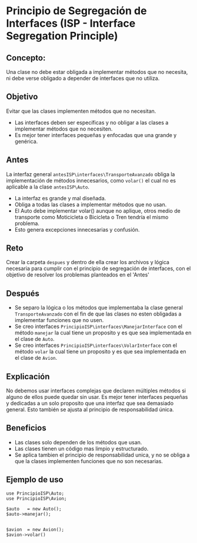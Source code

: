 # Principio de Segregación de Interfaces (ISP - Interface Segregation Principle)

## Concepto:
Una clase no debe estar obligada a implementar métodos que no necesita, ni debe verse obligado a depender de interfaces que no utiliza.

## Objetivo
Evitar que las clases implementen métodos que no necesitan.
- Las interfaces deben ser específicas y no obligar a las clases a implementar métodos que no necesiten.
- Es mejor tener interfaces pequeñas y enfocadas que una grande y genérica.

## Antes
La interfaz general `antesISP\interfaces\TransporteAvanzado` obliga la implementación de métodos innecesarios, como `volar()` el cual no es aplicable a la clase `antesISP\Auto`.

- La interfaz es grande y mal diseñada.
- Obliga a todas las clases a implementar métodos que no usan.
- El Auto debe implementar volar() aunque no aplique, otros medio de transporte como Moticicleta o Bicicleta o Tren tendría el mismo problema.
- Esto genera excepciones innecesarias y confusión.

## Reto
Crear la carpeta `despues` y dentro de ella crear los archivos y lógica necesaria para cumplir con el principio de segregación de interfaces, con el objetivo de resolver los problemas planteados en el 'Antes'

## Después
- Se separo la lógica o los métodos que implementaba la clase general `TransporteAvanzado` con el fin de que las clases no esten obligadas a implementar funciones que no usen.
- Se creo interfaces `PrincipioISP\interfaces\ManejarInterface` con el método `manejar` la cual tiene un proposito y es que sea implementada en el clase de `Auto`.
- Se creo interfaces `PrincipioISP\interfaces\VolarInterface` con el método `volar` la cual tiene un proposito y es que sea implementada en el clase de `Avion`.

## Explicación
No debemos usar interfaces complejas que declaren múltiples métodos si alguno de ellos puede quedar sin usar. Es mejor tener interfaces pequeñas y dedicadas a un solo proposito que una interfaz que sea demasiado general. Esto también se ajusta al principio de responsabilidad única.

## Beneficios
- Las clases solo dependen de los métodos que usan.
- Las clases tienen un código mas limpio y estructurado.
- Se aplica tambien el principio de responsabilidad unica, y no se obliga a que la clases implementen funciones que no son necesarias.


## Ejemplo de uso
```
use PrincipioISP\Auto;
use PrincipioISP\Avion;

$auto   = new Auto();
$auto->manejar();


$avion  = new Avion();
$avion->volar()
```


